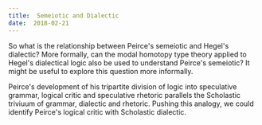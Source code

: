 ```yaml
---
title:  Semeiotic and Dialectic
date:  2018-02-21
---
```


So what is the relationship between Peirce's semeiotic and Hegel's dialectic?  More formally, can the modal homotopy type theory applied to Hegel's dialectical logic also be used to understand Peirce's semeiotic?  It might be useful to explore this question more informally.

Peirce's development of his tripartite division of logic into speculative grammar, logical critic and speculative rhetoric parallels the Scholastic triviuum of grammar, dialectic and rhetoric.  Pushing this analogy, we could identify Peirce's logical critic with Scholastic dialectic.  
